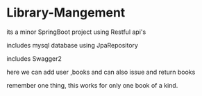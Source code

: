 # Library-Mangement
its a minor SpringBoot project using Restful api's 

includes mysql database using JpaRepository 

includes Swagger2  

here we can add user ,books and can also issue and return books  

remember one thing, this works for only one book of a kind.
